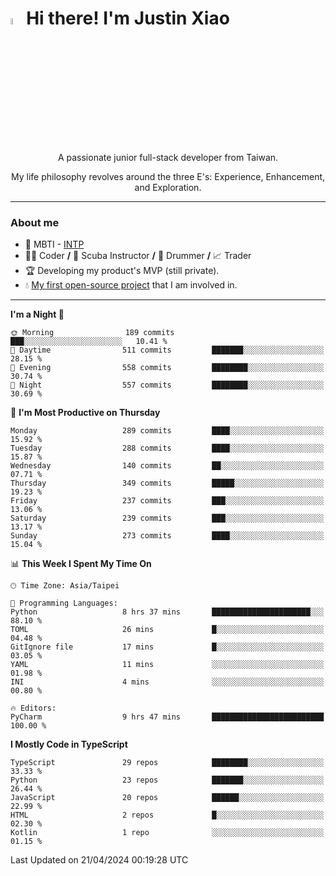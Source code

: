 # <img src="https://media.giphy.com/media/hvRJCLFzcasrR4ia7z/giphy.gif" width="5%">Hi there! I'm Justin Xiao
<p align="center">A passionate junior full-stack developer from Taiwan.  </p>
<p align="center">My life philosophy revolves around the three E's: Experience, Enhancement, and Exploration.</p>

---
### About me
- 👀 MBTI - [INTP](https://www.16personalities.com/intp-personality)
- 👨‍💻 Coder **/** 🤿 Scuba Instructor **/** 🥁 Drummer **/** 📈 Trader
- 🏆 Developing my product's MVP (still private).
- 💧 [My first open-source project](https://github.com/Game-as-a-Service/Game-Lobby-Web) that I am involved in.

---
<!--START_SECTION:waka-->
**I'm a Night 🦉** 

```text
🌞 Morning                189 commits         ███░░░░░░░░░░░░░░░░░░░░░░   10.41 % 
🌆 Daytime                511 commits         ███████░░░░░░░░░░░░░░░░░░   28.15 % 
🌃 Evening                558 commits         ████████░░░░░░░░░░░░░░░░░   30.74 % 
🌙 Night                  557 commits         ████████░░░░░░░░░░░░░░░░░   30.69 % 
```
📅 **I'm Most Productive on Thursday** 

```text
Monday                   289 commits         ████░░░░░░░░░░░░░░░░░░░░░   15.92 % 
Tuesday                  288 commits         ████░░░░░░░░░░░░░░░░░░░░░   15.87 % 
Wednesday                140 commits         ██░░░░░░░░░░░░░░░░░░░░░░░   07.71 % 
Thursday                 349 commits         █████░░░░░░░░░░░░░░░░░░░░   19.23 % 
Friday                   237 commits         ███░░░░░░░░░░░░░░░░░░░░░░   13.06 % 
Saturday                 239 commits         ███░░░░░░░░░░░░░░░░░░░░░░   13.17 % 
Sunday                   273 commits         ████░░░░░░░░░░░░░░░░░░░░░   15.04 % 
```


📊 **This Week I Spent My Time On** 

```text
🕑︎ Time Zone: Asia/Taipei

💬 Programming Languages: 
Python                   8 hrs 37 mins       ██████████████████████░░░   88.10 % 
TOML                     26 mins             █░░░░░░░░░░░░░░░░░░░░░░░░   04.48 % 
GitIgnore file           17 mins             █░░░░░░░░░░░░░░░░░░░░░░░░   03.05 % 
YAML                     11 mins             ░░░░░░░░░░░░░░░░░░░░░░░░░   01.98 % 
INI                      4 mins              ░░░░░░░░░░░░░░░░░░░░░░░░░   00.80 % 

🔥 Editors: 
PyCharm                  9 hrs 47 mins       █████████████████████████   100.00 % 
```

**I Mostly Code in TypeScript** 

```text
TypeScript               29 repos            ████████░░░░░░░░░░░░░░░░░   33.33 % 
Python                   23 repos            ███████░░░░░░░░░░░░░░░░░░   26.44 % 
JavaScript               20 repos            ██████░░░░░░░░░░░░░░░░░░░   22.99 % 
HTML                     2 repos             █░░░░░░░░░░░░░░░░░░░░░░░░   02.30 % 
Kotlin                   1 repo              ░░░░░░░░░░░░░░░░░░░░░░░░░   01.15 % 
```




 Last Updated on 21/04/2024 00:19:28 UTC
<!--END_SECTION:waka-->
